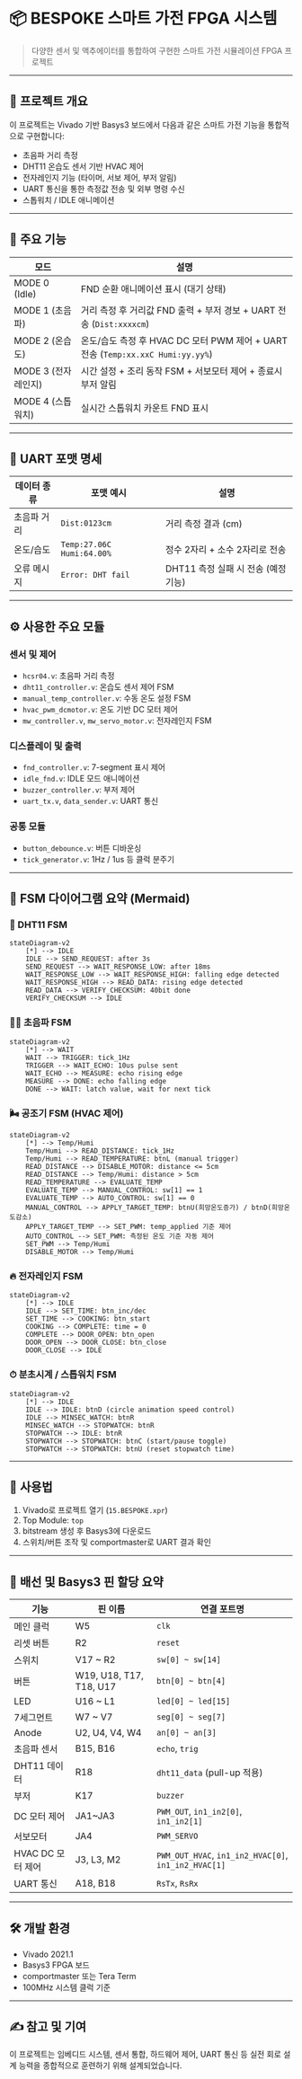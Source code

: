# 📦 BESPOKE 스마트 가전 FPGA 시스템

> 다양한 센서 및 액추에이터를 통합하여 구현한 스마트 가전 시뮬레이션 FPGA 프로젝트

---

## 📌 프로젝트 개요

이 프로젝트는 Vivado 기반 Basys3 보드에서 다음과 같은 스마트 가전 기능을 통합적으로 구현합니다:

* 초음파 거리 측정
* DHT11 온습도 센서 기반 HVAC 제어
* 전자레인지 기능 (타이머, 서보 제어, 부저 알림)
* UART 통신을 통한 측정값 전송 및 외부 명령 수신
* 스톱워치 / IDLE 애니메이션

---

## 🎯 주요 기능

| 모드             | 설명                                                                 |
| -------------- | ------------------------------------------------------------------ |
| MODE 0 (Idle)  | FND 순환 애니메이션 표시 (대기 상태)                                            |
| MODE 1 (초음파)   | 거리 측정 후 거리값 FND 출력 + 부저 경보 + UART 전송 (`Dist:xxxxcm`)               |
| MODE 2 (온습도)   | 온도/습도 측정 후 HVAC DC 모터 PWM 제어 + UART 전송 (`Temp:xx.xxC Humi:yy.yy%`) |
| MODE 3 (전자레인지) | 시간 설정 + 조리 동작 FSM + 서보모터 제어 + 종료시 부저 알림                            |
| MODE 4 (스톱워치)  | 실시간 스톱워치 카운트 FND 표시                                                |

---

## 📡 UART 포맷 명세

| 데이터 종류 | 포맷 예시                     | 설명                       |
| ------ | ------------------------- | ------------------------ |
| 초음파 거리 | `Dist:0123cm`             | 거리 측정 결과 (cm)            |
| 온도/습도  | `Temp:27.06C Humi:64.00%` | 정수 2자리 + 소수 2자리로 전송      |
| 오류 메시지 | `Error: DHT fail`         | DHT11 측정 실패 시 전송 (예정 기능) |

---

## ⚙️ 사용한 주요 모듈

### 센서 및 제어

* `hcsr04.v`: 초음파 거리 측정
* `dht11_controller.v`: 온습도 센서 제어 FSM
* `manual_temp_controller.v`: 수동 온도 설정 FSM
* `hvac_pwm_dcmotor.v`: 온도 기반 DC 모터 제어
* `mw_controller.v`, `mw_servo_motor.v`: 전자레인지 FSM

### 디스플레이 및 출력

* `fnd_controller.v`: 7-segment 표시 제어
* `idle_fnd.v`: IDLE 모드 애니메이션
* `buzzer_controller.v`: 부저 제어
* `uart_tx.v`, `data_sender.v`: UART 통신

### 공통 모듈

* `button_debounce.v`: 버튼 디바운싱
* `tick_generator.v`: 1Hz / 1us 등 클럭 분주기

---

## 🔁 FSM 다이어그램 요약 (Mermaid)

### 🧠 DHT11 FSM

```mermaid
stateDiagram-v2
    [*] --> IDLE
    IDLE --> SEND_REQUEST: after 3s
    SEND_REQUEST --> WAIT_RESPONSE_LOW: after 18ms
    WAIT_RESPONSE_LOW --> WAIT_RESPONSE_HIGH: falling edge detected
    WAIT_RESPONSE_HIGH --> READ_DATA: rising edge detected
    READ_DATA --> VERIFY_CHECKSUM: 40bit done
    VERIFY_CHECKSUM --> IDLE
```

### 🚶‍♂️ 초음파 FSM

```mermaid
stateDiagram-v2
    [*] --> WAIT
    WAIT --> TRIGGER: tick_1Hz
    TRIGGER --> WAIT_ECHO: 10us pulse sent
    WAIT_ECHO --> MEASURE: echo rising edge
    MEASURE --> DONE: echo falling edge
    DONE --> WAIT: latch value, wait for next tick
```

### 🌬️ 공조기 FSM (HVAC 제어)

```mermaid
stateDiagram-v2
    [*] --> Temp/Humi
    Temp/Humi --> READ_DISTANCE: tick_1Hz
    Temp/Humi --> READ_TEMPERATURE: btnL (manual trigger)
    READ_DISTANCE --> DISABLE_MOTOR: distance <= 5cm
    READ_DISTANCE --> Temp/Humi: distance > 5cm
    READ_TEMPERATURE --> EVALUATE_TEMP
    EVALUATE_TEMP --> MANUAL_CONTROL: sw[1] == 1
    EVALUATE_TEMP --> AUTO_CONTROL: sw[1] == 0
    MANUAL_CONTROL --> APPLY_TARGET_TEMP: btnU(희망온도증가) / btnD(희망온도감소)
    APPLY_TARGET_TEMP --> SET_PWM: temp_applied 기준 제어
    AUTO_CONTROL --> SET_PWM: 측정된 온도 기준 자동 제어
    SET_PWM --> Temp/Humi
    DISABLE_MOTOR --> Temp/Humi
```

### 🔥 전자레인지 FSM

```mermaid
stateDiagram-v2
    [*] --> IDLE
    IDLE --> SET_TIME: btn_inc/dec
    SET_TIME --> COOKING: btn_start
    COOKING --> COMPLETE: time = 0
    COMPLETE --> DOOR_OPEN: btn_open
    DOOR_OPEN --> DOOR_CLOSE: btn_close
    DOOR_CLOSE --> IDLE
```

### ⏱ 분초시계 / 스톱워치 FSM

```mermaid
stateDiagram-v2
    [*] --> IDLE
    IDLE --> IDLE: btnD (circle animation speed control)
    IDLE --> MINSEC_WATCH: btnR
    MINSEC_WATCH --> STOPWATCH: btnR
    STOPWATCH --> IDLE: btnR
    STOPWATCH --> STOPWATCH: btnC (start/pause toggle)
    STOPWATCH --> STOPWATCH: btnU (reset stopwatch time)
```

---

## 💬 사용법

1. Vivado로 프로젝트 열기 (`15.BESPOKE.xpr`)
2. Top Module: `top`
3. bitstream 생성 후 Basys3에 다운로드
4. 스위치/버튼 조작 및 comportmaster로 UART 결과 확인

---

## 🔌 배선 및 Basys3 핀 할당 요약

| 기능            | 핀 이름                    | 연결 포트명                                               |
| ------------- | ----------------------- | ---------------------------------------------------- |
| 메인 클럭         | W5                      | `clk`                                                |
| 리셋 버튼         | R2                      | `reset`                                              |
| 스위치           | V17 \~ R2               | `sw[0] ~ sw[14]`                                     |
| 버튼            | W19, U18, T17, T18, U17 | `btn[0] ~ btn[4]`                                    |
| LED           | U16 \~ L1               | `led[0] ~ led[15]`                                   |
| 7세그먼트         | W7 \~ V7                | `seg[0] ~ seg[7]`                                    |
| Anode         | U2, U4, V4, W4          | `an[0] ~ an[3]`                                      |
| 초음파 센서        | B15, B16                | `echo`, `trig`                                       |
| DHT11 데이터     | R18                     | `dht11_data` (pull-up 적용)                            |
| 부저            | K17                     | `buzzer`                                             |
| DC 모터 제어      | JA1\~JA3                | `PWM_OUT`, `in1_in2[0]`, `in1_in2[1]`                |
| 서보모터          | JA4                     | `PWM_SERVO`                                          |
| HVAC DC 모터 제어 | J3, L3, M2              | `PWM_OUT_HVAC`, `in1_in2_HVAC[0]`, `in1_in2_HVAC[1]` |
| UART 통신       | A18, B18                | `RsTx`, `RsRx`                                       |

---

## 🛠 개발 환경

* Vivado 2021.1
* Basys3 FPGA 보드
* comportmaster 또는 Tera Term
* 100MHz 시스템 클럭 기준

---

## ✍️ 참고 및 기여

이 프로젝트는 임베디드 시스템, 센서 통합, 하드웨어 제어, UART 통신 등 실전 회로 설계 능력을 종합적으로 훈련하기 위해 설계되었습니다.
